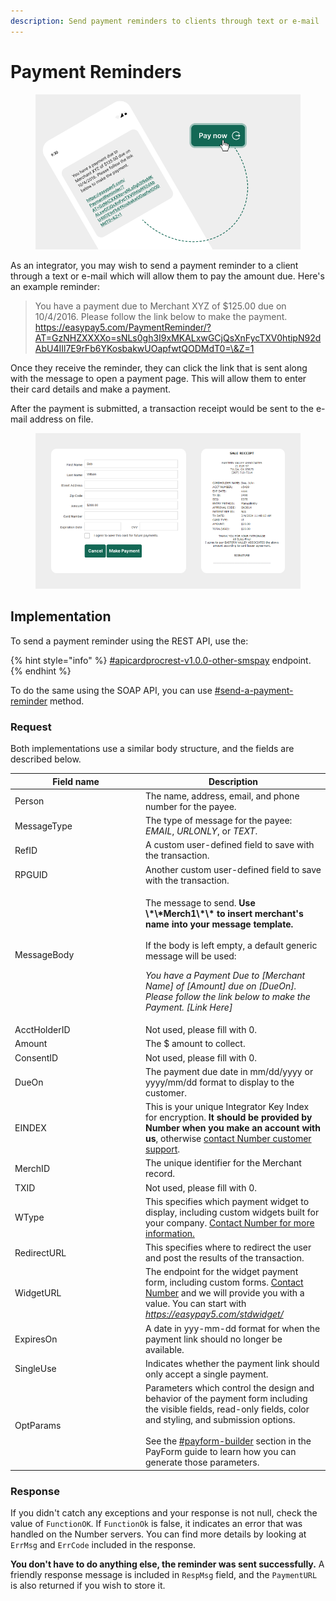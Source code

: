 ```yaml
---
description: Send payment reminders to clients through text or e-mail
---
```


# Payment Reminders

<figure><img src="../../.gitbook/assets/Payment Reminder 1.png" alt=""><figcaption></figcaption></figure>

As an integrator, you may wish to send a payment reminder to a client through a text or e-mail which will allow them to pay the amount due. Here's an example reminder:

> You have a payment due to Merchant XYZ of $125.00 due on 10/4/2016. Please follow the link below to make the payment. https://easypay5.com/PaymentReminder/?AT=GzNHZXXXXo=sNLs0gh3I9xMKALxwGCjQsXnFycTXV0htipN92dAbU4IIl7E9rFb6YKosbakwUOapfwtQODMdT0=\&Z=1

Once they receive the reminder, they can click the link that is sent along with the message to open a payment page. This will allow them to enter their card details and make a payment.

After the payment is submitted, a transaction receipt would be sent to the e-mail address on file.

<figure><img src="../../.gitbook/assets/transaction receipt.png" alt=""><figcaption></figcaption></figure>



## Implementation

To send a payment reminder using the REST API, use the:

{% hint style="info" %}
[#apicardprocrest-v1.0.0-other-smspay](../../api-reference/rest-api/text-to-pay.md#apicardprocrest-v1.0.0-other-smspay "mention") endpoint.&#x20;
{% endhint %}

To do the same using the SOAP API, you can use [#send-a-payment-reminder](../../api-reference/soap-api/text2pay.md#send-a-payment-reminder "mention")  method.



### Request

Both implementations use a similar body structure, and the fields are described below.

<table><thead><tr><th width="195">Field name</th><th>Description</th></tr></thead><tbody><tr><td>Person</td><td>The name, address, email, and phone number for the payee.</td></tr><tr><td>MessageType</td><td>The type of message for the payee: <em>EMAIL</em>, <em>URLONLY</em>, or <em>TEXT</em>.</td></tr><tr><td>RefID</td><td>A custom user-defined field to save with the transaction.</td></tr><tr><td>RPGUID</td><td>Another custom user-defined field to save with the transaction.</td></tr><tr><td>MessageBody</td><td><p>The message to send. <strong>Use \*\*Merch1\*\* to insert merchant's name into your message template.</strong><br><br>If the body is left empty, a default generic message will be used:<br></p><p><em>You have a Payment Due to [Merchant Name] of [Amount] due on [DueOn]. Please follow the link below to make the Payment. [Link Here]</em></p></td></tr><tr><td>AcctHolderID</td><td>Not used, please fill with 0.</td></tr><tr><td>Amount</td><td>The $ amount to collect.</td></tr><tr><td>ConsentID</td><td>Not used, please fill with 0.</td></tr><tr><td>DueOn</td><td>The payment due date in mm/dd/yyyy or yyyy/mm/dd format to display to the customer.</td></tr><tr><td>EINDEX</td><td>This is your unique Integrator Key Index for encryption. <strong>It should be provided by Number when you make an account with us</strong>, otherwise <a href="../../help/customer-support/">contact Number customer support</a>.</td></tr><tr><td>MerchID</td><td>The unique identifier for the Merchant record.</td></tr><tr><td>TXID</td><td>Not used, please fill with 0.</td></tr><tr><td>WType</td><td>This specifies which payment widget to display, including custom widgets built for your company. <a href="../../help/customer-support/">Contact Number for more information.</a></td></tr><tr><td>RedirectURL</td><td>This specifies where to redirect the user and post the results of the transaction.</td></tr><tr><td>WidgetURL</td><td>The endpoint for the widget payment form, including custom forms. <a href="../../help/customer-support/">Contact Number</a> and we will provide you with a value. You can start with <a href="https://easypay5.com/stdwidget/"><em>https://easypay5.com/stdwidget/</em></a></td></tr><tr><td>ExpiresOn</td><td>A date in yyy-mm-dd format for when the payment link should no longer be available.</td></tr><tr><td>SingleUse</td><td>Indicates whether the payment link should only accept a single payment.</td></tr><tr><td>OptParams</td><td>Parameters which control the design and behavior of the payment form including the visible fields, read-only fields, color and styling, and submission options.<br><br>See the <a data-mention href="../getting-started/integration-options/payform.md#payform-builder">#payform-builder</a> section in the PayForm guide to learn how you can generate those parameters.</td></tr></tbody></table>



### Response

If you didn't catch any exceptions and your response is not null, check the value of `FunctionOK`. If `FunctionOk` is false, it indicates an error that was handled on the Number servers. You can find more details by looking at `ErrMsg` and `ErrCode` included in the response.

**You don't have to do anything else, the reminder was sent successfully.** A friendly response message is included in `RespMsg` field, and the `PaymentURL` is also returned if you wish to store it.



&#x20;
